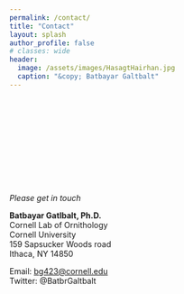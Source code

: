 ```yaml
---
permalink: /contact/
title: "Contact"
layout: splash
author_profile: false
# classes: wide
header:
  image: /assets/images/HasagtHairhan.jpg
  caption: "&copy; Batbayar Galtbalt"
---
```



<div style="height: 30px; margin-bottom: 20px;"></div>

<!-- <figure style="width: 500px; margin-bottom:20px; float: left; margin-right:120px;">
  <img src="/assets/images/contact_portrait.jpg" alt="me"> -->
  <!-- <figcaption>Feels good to be right all the time.</figcaption> -->
<!-- </figure>  -->

<div style="height: 100px; margin-bottom: 20px;"></div>

*Please get in touch*

**Batbayar Gatlbalt, Ph.D.** <br>
Cornell Lab of Ornithology <br>
Cornell University <br>
159 Sapsucker Woods road <br>
Ithaca, NY 14850

Email: bg423@cornell.edu <br>
Twitter: @BatbrGaltbalt





